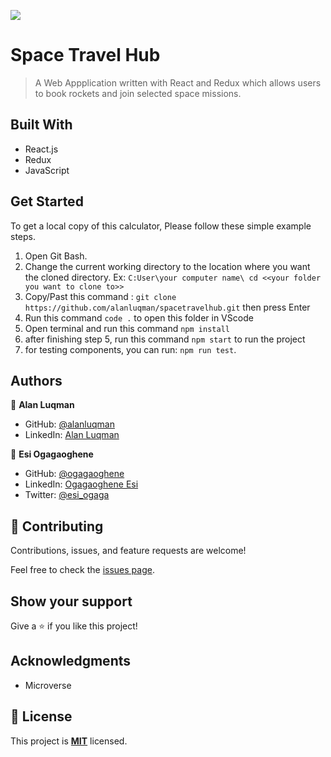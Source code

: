![](https://img.shields.io/badge/Microverse-blueviolet)

# Space Travel Hub

> A Web Appplication written with React and Redux which allows users to book rockets and join selected space missions.

## Built With

- React.js
- Redux
- JavaScript

## Get Started
To get a local copy of this calculator, Please follow these simple example steps.
1. Open Git Bash.
2. Change the current working directory to the location where you want the cloned directory. 
 Ex: `C:User\your computer name\ cd <<your folder you want to clone to>>`
4. Copy/Past this command :  `git clone https://github.com/alanluqman/spacetravelhub.git`  then press Enter
5. Run this command `code .` to open this folder in VScode
6. Open terminal and run this command `npm install`
7. after finishing step 5, run this command `npm start` to run the project
8. for testing components, you can run: `npm run test`. 

## Authors

👤 **Alan Luqman**
- GitHub: [@alanluqman](https://github.com/alanluqman)
- LinkedIn: [Alan Luqman](https://linkedin.com/in/alan-luqman-61623b17a)


👤 **Esi Ogagaoghene**
- GitHub: [@ogagaoghene](https://github.com/ogagaoghene)
- LinkedIn: [Ogagaoghene Esi](https://www.linkedin.com/in/ogagaoghene-esi)
- Twitter: [@esi_ogaga](https://twitter.com/esi_ogaga)

## 🤝 Contributing

Contributions, issues, and feature requests are welcome!

Feel free to check the [issues page](../../issues/).

## Show your support

Give a ⭐️ if you like this project!

## Acknowledgments

- Microverse

## 📝 License

This project is [**MIT**](./MIT.md) licensed.
